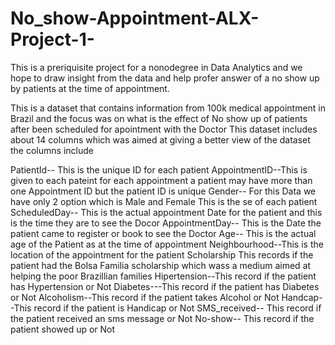 # No_show-Appointment-ALX-Project-1-
This is a preriquisite project for a nonodegree in Data Analytics and we hope to draw insight from the data and help profer answer of a no show up by patients at the time of appointment.

This is a dataset that contains information from 100k medical appointment in Brazil and the focus was on what is the effect of No show up of patients after been scheduled for apointment with the Doctor This dataset includes about 14 columns which was aimed at giving a better view of the dataset the columns include

PatientId-- This is the unique ID for each patient
AppointmentID--This is given to each pateint for each appointment a patient may have more than one Appointment ID but the patient ID is unique
Gender-- For this Data we have only 2 option which is Male and Female This is the se of each patient
ScheduledDay-- This is the actual appointment Date for the patient and this is the time they are to see the Docor
AppointmentDay-- This is the Date the patient came to register or book to see the Doctor
Age-- This is the actual age of the Patient as at the time of appointment
Neighbourhood--This is the location of the appointment for the patient
Scholarship This records if the patient had the Bolsa Familia scholarship which wass a medium aimed at helping the poor Brazillian families
Hipertension--This record if the patient has Hypertension or Not
Diabetes---This record if the patient has Diabetes or Not
Alcoholism--This record if the patient takes Alcohol or Not
Handcap--This record if the patient is Handicap or Not
SMS_received-- This record if the patient received an sms message or Not
No-show-- This record if the patient showed up or Not
